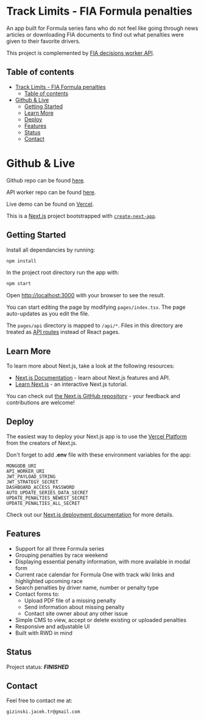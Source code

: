# Track Limits - FIA Formula penalties

An app built for Formula series fans who do not feel like going through news articles or downloading FIA documents to find out what penalties were given to their favorite drivers.

This project is complemented by [FIA decisions worker API](https://github.com/gizinski-jacek/fia-decisions-worker-api).

## Table of contents

- [Track Limits - FIA Formula penalties](#track-limits---fia-formula-penalties)
  - [Table of contents](#table-of-contents)
- [Github \& Live](#github--live)
  - [Getting Started](#getting-started)
  - [Learn More](#learn-more)
  - [Deploy](#deploy)
  - [Features](#features)
  - [Status](#status)
  - [Contact](#contact)

# Github & Live

Github repo can be found [here](https://github.com/gizinski-jacek/fia-decisions).

API worker repo can be found [here](https://github.com/gizinski-jacek/fia-decisions-worker-api).

Live demo can be found on [Vercel](https://fia-penalties-gizinski-jacek.vercel.app).

This is a [Next.js](https://nextjs.org/) project bootstrapped with [`create-next-app`](https://github.com/vercel/next.js/tree/canary/packages/create-next-app).

## Getting Started

Install all dependancies by running:

```bash
npm install
```

In the project root directory run the app with:

```bash
npm start
```

Open [http://localhost:3000](http://localhost:3000) with your browser to see the result.

You can start editing the page by modifying `pages/index.tsx`. The page auto-updates as you edit the file.

The `pages/api` directory is mapped to `/api/*`. Files in this directory are treated as [API routes](https://nextjs.org/docs/api-routes/introduction) instead of React pages.

## Learn More

To learn more about Next.js, take a look at the following resources:

- [Next.js Documentation](https://nextjs.org/docs) - learn about Next.js features and API.
- [Learn Next.js](https://nextjs.org/learn) - an interactive Next.js tutorial.

You can check out [the Next.js GitHub repository](https://github.com/vercel/next.js/) - your feedback and contributions are welcome!

## Deploy

The easiest way to deploy your Next.js app is to use the [Vercel Platform](https://vercel.com/new?utm_medium=default-template&filter=next.js&utm_source=create-next-app&utm_campaign=create-next-app-readme) from the creators of Next.js.

Don't forget to add **.env** file with these environment variables for the app:

```
MONGODB_URI
API_WORKER_URI
JWT_PAYLOAD_STRING
JWT_STRATEGY_SECRET
DASHBOARD_ACCESS_PASSWORD
AUTO_UPDATE_SERIES_DATA_SECRET
UPDATE_PENALTIES_NEWEST_SECRET
UPDATE_PENALTIES_ALL_SECRET
```

Check out our [Next.js deployment documentation](https://nextjs.org/docs/deployment) for more details.

## Features

- Support for all three Formula series
- Grouping penalties by race weekend
- Displaying essential penalty information, with more available in modal form
- Current race calendar for Formula One with track wiki links and highlighted upcoming race
- Search penalties by driver name, number or penalty type
- Contact forms to:
  - Upload PDF file of a missing penalty
  - Send information about missing penalty
  - Contact site owner about any other issue
- Simple CMS to view, accept or delete existing or uploaded penalties
- Responsive and adjustable UI
- Built with RWD in mind

## Status

Project status: **_FINISHED_**

## Contact

Feel free to contact me at:

```
gizinski.jacek.tr@gmail.com
```
